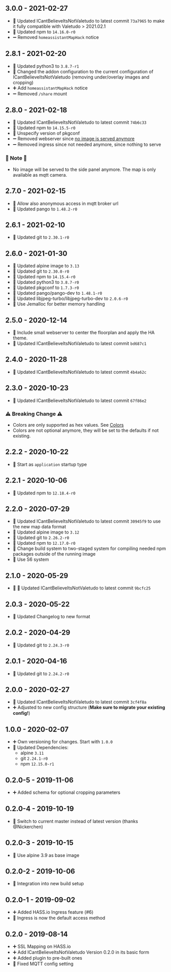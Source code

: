 ## 3.0.0 - 2021-02-27

* 🔼 Updated ICantBelieveItsNotValetudo to latest commit `73a7965` to make it fully compatible with Valetudo > 2021.02.1
* 🔼 Updated npm to `14.16.0-r0`
* ➖ Removed `homeassistantMapHack` notice


## 2.8.1 - 2021-02-20

* 🔼 Updated python3 to `3.8.7-r1`
* 🔨 Changed the addon configuration to the current configuration of ICantBelieveItsNotValetudo (removing under/overlay images and cropping)
* ➕ Add `homeassistantMapHack` notice
* ➖ Removed `/share` mount


## 2.8.0 - 2021-02-18

* 🔼 Updated ICantBelieveItsNotValetudo to latest commit `74b6c33`
* 🔼 Updated npm to `14.15.5-r0`
* 🔨 Unspecify version of pkgconf
* ➖ Removed webserver since [no image is served anymore](https://github.com/Hypfer/ICantBelieveItsNotValetudo/commit/54cc0d96a6c03ee4dc92b86e533c0cd3999a7068#diff-b335630551682c19a781afebcf4d07bf978fb1f8ac04c6bf87428ed5106870f5L14)
* ➖ Removed ingress since not needed anymore, since nothing to serve

### 📌 Note 📌

* No image will be served to the side panel anymore. The map is only available as mqtt camera.


## 2.7.0 - 2021-02-15

* 🔨 Allow also anonymous access in mqtt broker url
* 🔼 Updated pango to `1.48.2-r0`


## 2.6.1 - 2021-02-10

* 🔼 Updated git to `2.30.1-r0`


## 2.6.0 - 2021-01-30

* 🔼 Updated alpine image to `3.13`
* 🔼 Updated git to `2.30.0-r0`
* 🔼 Updated npm to `14.15.4-r0`
* 🔼 Updated python3 to `3.8.7-r0`
* 🔼 Updated pkgconf to `1.7.3-r0`
* 🔼 Updated pango/pango-dev to `1.48.1-r0`
* 🔼 Updated libjpeg-turbo/libjpeg-turbo-dev to `2.0.6-r0`
* 🔨 Use Jemalloc for better memory handling


## 2.5.0 - 2020-12-14

* 🔨 Include small webserver to center the floorplan and apply the HA theme.
* 🔼 Updated ICantBelieveItsNotValetudo to latest commit `bd687c1`


## 2.4.0 - 2020-11-28

* 🔼 Updated ICantBelieveItsNotValetudo to latest commit `4b4a62c`


## 2.3.0 - 2020-10-23

* 🔼 Updated ICantBelieveItsNotValetudo to latest commit `67f86e2`

### ⚠️ Breaking Change ⚠️

* Colors are only supported as hex values. See [Colors](https://github.com/Hypfer/ICantBelieveItsNotValetudo#new-map-colors)
* Colors are not optional anymore, they will be set to the defaults if not existing.

## 2.2.2 - 2020-10-22

* 🔨 Start as `application` startup type

## 2.2.1 - 2020-10-06

* 🔼 Updated npm to `12.18.4-r0`

## 2.2.0 - 2020-07-29

* 🔼 Updated ICantBelieveItsNotValetudo to latest commit `30945f9` to use the new map data format
* 🔼 Updated alpine image to `3.12`
* 🔼 Updated git to `2.26.2-r0`
* 🔼 Updated npm to `12.17.0-r0`
* 🔨 Change build system to two-staged system for compiling needed npm packages outside of the running image
* 🔨 Use S6 system

## 2.1.0 - 2020-05-29

* 🔼 🐛 Updated ICantBelieveItsNotValetudo to latest commit `9bcfc25`

## 2.0.3 - 2020-05-22

* 🔨 Updated Changelog to new format

## 2.0.2 - 2020-04-29

* 🔼 Updated git to `2.24.3-r0`

## 2.0.1 - 2020-04-16

* 🔼 Updated git to `2.24.2-r0`

## 2.0.0 - 2020-02-27

* 🔼 Updated ICantBelieveItsNotValetudo to latest commit `3cf4f8a`
* ➕ Adjusted to new config structure (__Make sure to migrate your existing config!__)

## 1.0.0 - 2020-02-07

* ➕ Own versioning for changes. Start with `1.0.0`
* 🔼 Updated Dependencies:
  * alpine `3.11`
  * git `2.24.1-r0`
  * npm `12.15.0-r1`

## 0.2.0-5 - 2019-11-06

* ➕ Added schema for optional cropping parameters

## 0.2.0-4 - 2019-10-19

* 🔨 Switch to current master instead of latest version (thanks @Nickerchen)

## 0.2.0-3 - 2019-10-15

* 🔼 Use alpine 3.9 as base image

## 0.2.0-2 - 2019-10-06

* 🔨 Integration into new build setup

## 0.2.0-1 - 2019-09-02

* ➕ Added HASS.io Ingress feature (#6)
* 🔨 Ingress is now the default access method

## 0.2.0 - 2019-08-14

* ➕ SSL Mapping on HASS.io
* ➕ Add ICantBelieveItsNotValetudo Version 0.2.0 in its basic form
* ➕ Added plugin to pre-built ones
* 🐛 Fixed MQTT config setting
